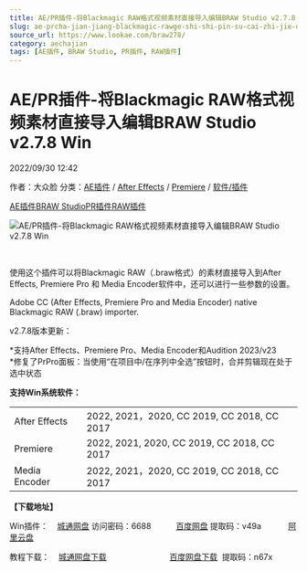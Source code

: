 ```yaml
---
title: AE/PR插件-将Blackmagic RAW格式视频素材直接导入编辑BRAW Studio v2.7.8 Win
slug: ae-prcha-jian-jiang-blackmagic-rawge-shi-shi-pin-su-cai-zhi-jie-dao-ru-bian-ji-braw-studio-v2-7-8-win
source_url: https://www.lookae.com/braw278/
category: aechajian
tags: [AE插件, BRAW Studio, PR插件, RAW插件]
---
```

# AE/PR插件-将Blackmagic RAW格式视频素材直接导入编辑BRAW Studio v2.7.8 Win

2022/09/30 12:42

作者：大众脸
分类：[AE插件](https://www.lookae.com/after-effects/aechajian/) / [After Effects](https://www.lookae.com/after-effects/) / [Premiere](https://www.lookae.com/qitarjcj/premierezy/) / [软件/插件](https://www.lookae.com/qitarjcj/)

[AE插件](https://www.lookae.com/tag/ae%e6%8f%92%e4%bb%b6/)[BRAW Studio](https://www.lookae.com/tag/braw-studio/)[PR插件](https://www.lookae.com/tag/pr%e6%8f%92%e4%bb%b6/)[RAW插件](https://www.lookae.com/tag/raw%e6%8f%92%e4%bb%b6/)

![AE/PR插件-将Blackmagic RAW格式视频素材直接导入编辑BRAW Studio v2.7.8 Win](https://www.lookae.com/wp-content/uploads/2020/12/BRAWStudio-2.jpg "AE/PR插件-将Blackmagic RAW格式视频素材直接导入编辑BRAW Studio v2.7.8 Win-LookAE.com")

[﻿﻿﻿](https://cloud.video.taobao.com//play/u/705956171/p/1/e/6/t/1/293345322093.mp4)

使用这个插件可以将Blackmagic RAW（.braw格式）的素材直接导入到After Effects, Premiere Pro 和 Media Encoder软件中，还可以进行一些参数的设置。

Adobe CC (After Effects, Premiere Pro and Media Encoder) native Blackmagic RAW (.braw) importer.

v2.7.8版本更新：

\*支持After Effects、Premiere Pro、Media Encoder和Audition 2023/v23  
\*修复了PrPro面板：当使用“在项目中/在序列中全选”按钮时，合并剪辑现在处于选中状态

**支持Win系统软件：**

|  |  |
| --- | --- |
| After Effects | 2022, 2021，2020, CC 2019, CC 2018, CC 2017 |
| Premiere | 2022, 2021, 2020, CC 2019, CC 2018, CC 2017 |
| Media Encoder | 2022, 2021，2020, CC 2019, CC 2018, CC 2017 |

**【下载地址】**

Win插件：    [城通网盘](https://url70.ctfile.com/f/2827370-685131139-e06d19?p=4431) 访问密码：6688           [百度网盘](https://pan.baidu.com/s/1uy5zKICCZiVOpDxVGlwwVw?pwd=v49a) 提取码：v49a            [阿里云盘](https://www.aliyundrive.com/s/muEtaRYphtE)

教程下载：    [城通网盘下载](https://lookae.ctfile.com/fs/680462-362734692)                            [百度网盘下载](https://pan.baidu.com/s/1kqZ5h2YeALqDkNU2-f2fZg)  提取码：n67x

